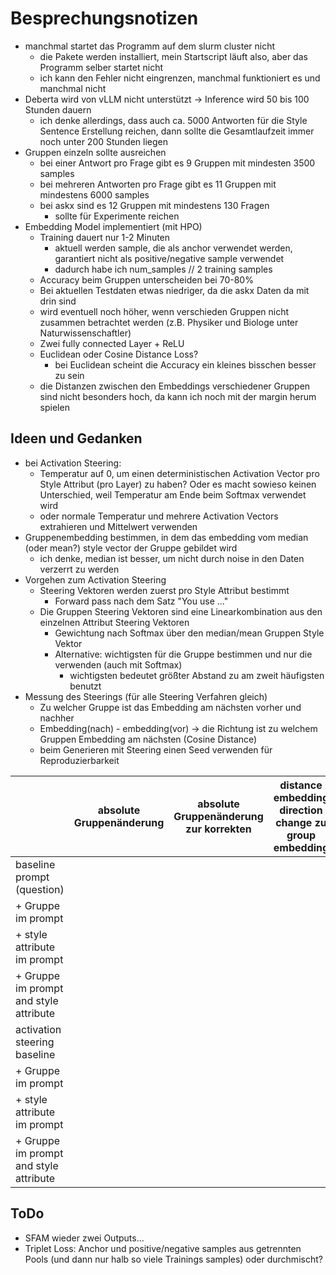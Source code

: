 # Besprechungsnotizen

- manchmal startet das Programm auf dem slurm cluster nicht
	- die Pakete werden installiert, mein Startscript läuft also, aber das Programm selber startet nicht
	- ich kann den Fehler nicht eingrenzen, manchmal funktioniert es und manchmal nicht
- Deberta wird von vLLM nicht unterstützt -> Inference wird 50 bis 100 Stunden dauern
	- ich denke allerdings, dass auch ca. 5000 Antworten für die Style Sentence Erstellung reichen, dann sollte die Gesamtlaufzeit immer noch unter 200 Stunden liegen
- Gruppen einzeln sollte ausreichen
	- bei einer Antwort pro Frage gibt es 9 Gruppen mit mindesten 3500 samples
	- bei mehreren Antworten pro Frage gibt es 11 Gruppen mit mindestens 6000 samples
	- bei askx sind es 12 Gruppen mit mindestens 130 Fragen
		- sollte für Experimente reichen
- Embedding Model implementiert (mit HPO)
	- Training dauert nur 1-2 Minuten
		- aktuell werden sample, die als anchor verwendet werden, garantiert nicht als positive/negative sample verwendet
		- dadurch habe ich num_samples // 2 training samples
	- Accuracy beim Gruppen unterscheiden bei 70-80%
	- Bei aktuellen Testdaten etwas niedriger, da die askx Daten da mit drin sind
	- wird eventuell noch höher, wenn verschieden Gruppen nicht zusammen betrachtet werden (z.B. Physiker und Biologe unter Naturwissenschaftler)
	- Zwei fully connected Layer + ReLU 
	- Euclidean oder Cosine Distance Loss?
		- bei Euclidean scheint die Accuracy ein kleines bisschen besser zu sein
	- die Distanzen zwischen den Embeddings verschiedener Gruppen sind nicht besonders hoch, da kann ich noch mit der margin herum spielen

## Ideen und Gedanken

- bei Activation Steering:
	- Temperatur auf 0, um einen deterministischen Activation Vector pro Style Attribut (pro Layer) zu haben? Oder es macht sowieso keinen Unterschied, weil Temperatur am Ende beim Softmax verwendet wird
	- oder normale Temperatur und mehrere Activation Vectors extrahieren und Mittelwert verwenden
- Gruppenembedding bestimmen, in dem das embedding vom median (oder mean?) style vector der Gruppe gebildet wird
	- ich denke, median ist besser, um nicht durch noise in den Daten verzerrt zu werden
- Vorgehen zum Activation Steering
	- Steering Vektoren werden zuerst pro Style Attribut bestimmt
		- Forward pass nach dem Satz "You use ..."
	- Die Gruppen Steering Vektoren sind eine Linearkombination aus den einzelnen Attribut Steering Vektoren
		- Gewichtung nach Softmax über den median/mean Gruppen Style Vektor
		- Alternative: wichtigsten für die Gruppe bestimmen und nur die verwenden (auch mit Softmax)
			- wichtigsten bedeutet größter Abstand zu am zweit häufigsten benutzt
- Messung des Steerings (für alle Steering Verfahren gleich)
	- Zu welcher Gruppe ist das Embedding am nächsten vorher und nachher
	- Embedding(nach) - embedding(vor) -> die Richtung ist zu welchem Gruppen Embedding am nächsten (Cosine Distance)
	- beim Generieren mit Steering einen Seed verwenden für Reproduzierbarkeit

|                                        | absolute Gruppenänderung | absolute Gruppenänderung zur korrekten | distance embedding direction change zu group embedding |
| -------------------------------------- | ------------------------ | -------------------------------------- | ------------------------------------------------------ |
| baseline prompt (question)             |                          |                                        |                                                        |
| + Gruppe im prompt                     |                          |                                        |                                                        |
| + style attribute im prompt            |                          |                                        |                                                        |
| + Gruppe im prompt and style attribute |                          |                                        |                                                        |
| activation steering baseline           |                          |                                        |                                                        |
| + Gruppe im prompt                     |                          |                                        |                                                        |
| + style attribute im prompt            |                          |                                        |                                                        |
| + Gruppe im prompt and style attribute |                          |                                        |                                                        |
## ToDo

- SFAM wieder zwei Outputs...
- Triplet Loss: Anchor und positive/negative samples aus getrennten Pools (und dann nur halb so viele Trainings samples) oder durchmischt?